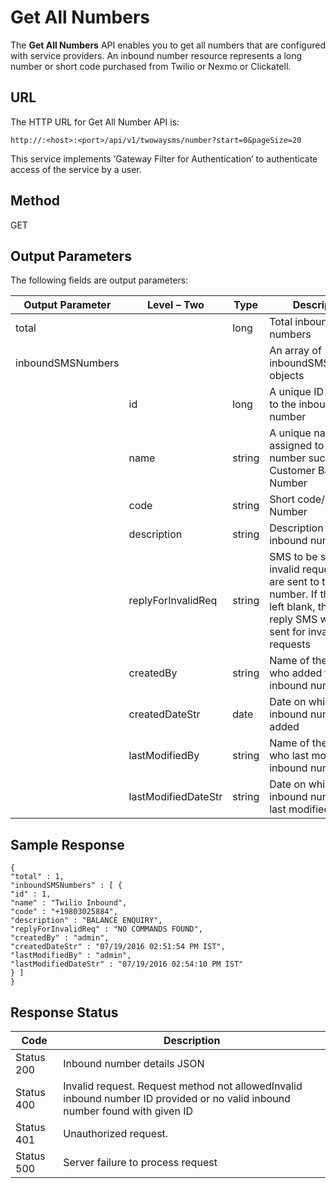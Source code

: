 
# Get All Numbers

The **Get All Numbers** API enables you to get all numbers that are configured with service providers. An inbound number resource represents a long number or short code purchased from Twilio or Nexmo or Clickatell.

## URL

The HTTP URL for Get All Number API is:

```
http://:<host>:<port>/api/v1/twowaysms/number?start=0&pageSize=20
```

This service implements ‘Gateway Filter for Authentication’ to authenticate access of the service by a user.

## Method

GET

## Output Parameters

The following fields are output parameters:

| Output Parameter  | Level – Two         | Type   | Description                                                                                                                                        |
| ----------------- | ------------------- | ------ | -------------------------------------------------------------------------------------------------------------------------------------------------- |
| total             |                     | long   | Total inbound numbers                                                                                                                              |
| inboundSMSNumbers |                     |        | An array of inboundSMSNumbers objects                                                                                                              |
|                   | id                  | long   | A unique ID assigned to the inbound number                                                                                                         |
|                   | name                | string | A unique name assigned to the number such as Customer Banking Number                                                                               |
|                   | code                | string | Short code/ Long Number                                                                                                                            |
|                   | description         | string | Description of the inbound number                                                                                                                  |
|                   | replyForInvalidReq  | string | SMS to be sent for invalid requests that are sent to this number. If this field is left blank, then no reply SMS will be sent for invalid requests |
|                   | createdBy           | string | Name of the user who added the inbound number                                                                                                      |
|                   | createdDateStr      | date   | Date on which the inbound number was added                                                                                                         |
|                   | lastModifiedBy      | string | Name of the user who last modified the inbound number                                                                                              |
|                   | lastModifiedDateStr | string | Date on which the inbound number was last modified                                                                                                 |

## Sample Response

```
{
"total" : 1,
"inboundSMSNumbers" : [ {
"id" : 1,
"name" : "Twilio Inbound",
"code" : "+19803025884",
"description" : "BALANCE ENQUIRY",
"replyForInvalidReq" : "NO COMMANDS FOUND",
"createdBy" : "admin",
"createdDateStr" : "07/19/2016 02:51:54 PM IST",
"lastModifiedBy" : "admin",
"lastModifiedDateStr" : "07/19/2016 02:54:10 PM IST"
} ]
}

```

## Response Status

| Code       | Description                                                                                                                  |
| ---------- | ---------------------------------------------------------------------------------------------------------------------------- |
| Status 200 | Inbound number details JSON                                                                                                  |
| Status 400 | Invalid request. Request method not allowedInvalid inbound number ID provided or no valid inbound number found with given ID |
| Status 401 | Unauthorized request.                                                                                                        |
| Status 500 | Server failure to process request                                                                                            |
